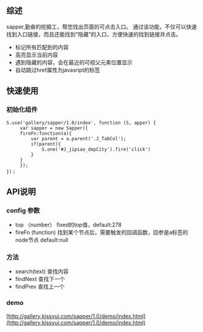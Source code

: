 ## 综述

sapper,勤奋的挖掘工，帮您找出页面的可点击入口。 通过该功能，不仅可以快速找到入口链接，而且还能找到“隐藏”的入口，方便快速的找到链接并点击。


* 标记所有匹配到的内容
* 高亮显示当前内容
* 遇到隐藏的内容，会在最近的可视父元素位置显示
* 自动跳过href属性为javasript的标签


## 快速使用

### 初始化组件

    S.use('gallery/sapper/1.0/index', function (S, apper) {
         var sapper = new Sapper({
         fireFn:function(a){
             var parent = a.parent('.J_TabCol');
             if(parent){
                 S.one('#J_jipiao_depCity').fire('click')
             }
         }
         });
    })；

## API说明

### config 参数

* top （number） fixed的top值，default:278
* fireFn (function) 找到某个节点后，需要触发的回调函数，回参是a标签的node节点 default:null

### 方法

* search(text) 查找内容
* findNext 查找下一个
* findPrev   查找上一个

### demo

[http://gallery.kissyui.com/sapper/1.0/demo/index.html](http://gallery.kissyui.com/sapper/1.0/demo/index.html)

